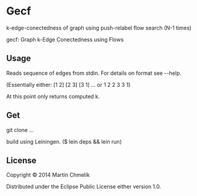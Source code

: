 # Gecf

k-edge-conectedness of graph using push-relabel flow search (N-1 times)

gecf: Graph k-Edge Conectedness using Flows

## Usage

Reads sequence of edges from stdin. For details on format see --help.

(Essentially either: \[1 2\] \[2 3\] \[3 1\] ... or 1 2 2 3 3 1)

At this point only returns computed k.

## Get

git clone ...

build using Leiningen. ($ lein deps && lein run)

## License

Copyright © 2014 Martin Chmelík

Distributed under the Eclipse Public License either version 1.0.
